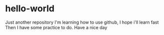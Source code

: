 # hello-world
Just another repository
I'm learning how to use github, I hope i'll learn fast
Then I have some practice to do.
Have a nice day
